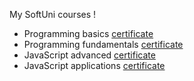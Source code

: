 My SoftUni courses ! 

- Programming basics [certificate](https://softuni.bg/certificates/details/85383/d4fcad0a)
- Programming fundamentals [certificate](https://softuni.bg/certificates/details/96845/68221153)
- JavaScript advanced [certificate](https://softuni.bg/certificates/details/98396/a28fb41f)
- JavaScript applications [certificate](https://softuni.bg/certificates/details/102462/51908cc2)
